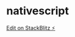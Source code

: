 # nativescript

[Edit on StackBlitz ⚡️](https://stackblitz.com/edit/nativescript-stackblitz-templates-fiyg7m)